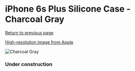 # iPhone 6s Plus Silicone Case - Charcoal Gray

[Return to previous page](/iphone_6)

[High-resolution image from Apple](https://store.storeimages.cdn-apple.com/8756/as-images.apple.com/is/MKXJ2?wid=4500&hei=4500&fmt=png)

<div style="width: 384px"><img src="/everypreview/MKXJ2.png" alt="Charcoal Gray"></div>

### Under construction
